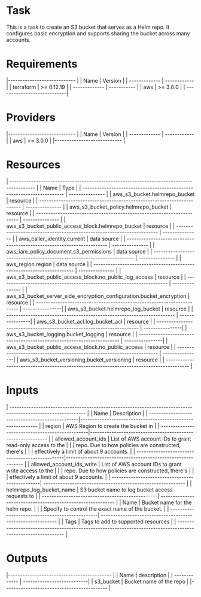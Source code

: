 # Task

This is a task to create an S3 bucket that serves as a Helm repo. It configures basic encryption and supports sharing the bucket across many accounts.

# Requirements
|---------------------------- |
|      Name     |   Version   |
| ------------- | ------------|
| terraform     | >= 0.12.19  |
| ------------- | ----------- |
| aws           | >= 3.0.0    |
| ----------------------------|
  
# Providers
|---------------------------- |
|      Name     |   Version   |
| ------------- | ------------|
| aws           | >= 3.0.0    |
|---------------------------- |

# Resources

| ---------------------------------------------------------------------------------------- |
|                                  Name                                  |       Type      |
| ---------------------------------------------------------------------- | --------------- |
| aws_s3_bucket.helmrepo_bucket                                          |    resource     |
| ---------------------------------------------------------------------- | --------------- |
| aws_s3_bucket_policy.helmrepo_bucket                                   |    resource     |
| ---------------------------------------------------------------------- | --------------- |
| aws_s3_bucket_public_access_block.helmrepo_bucket                      |    resource     |
| ---------------------------------------------------------------------- | --------------- |
| aws_caller_identity.current                                            |   data source   |
| ---------------------------------------------------------------------- | --------------- |
| aws_iam_policy_document.s3_permissions                                 |   data source   |
| ---------------------------------------------------------------------- | --------------- |
| aws_region.region                                                      |   data source   |
| ---------------------------------------------------------------------- | --------------- |
| aws_s3_bucket_public_access_block.no_public_log_access                 |    resource     |
| ---------------------------------------------------------------------- | --------------- |
| aws_s3_bucket_server_side_encryption_configuration.bucket_encryption   |    resource     |
| ---------------------------------------------------------------------- | ----------------|
| aws_s3_bucket.helmrepo_log_bucket                                      |    resource     |
| ---------------------------------------------------------------------- | ----------------|
| aws_s3_bucket_acl.log_bucket_acl                                       |    resource     |
| ---------------------------------------------------------------------- | ----------------|
| aws_s3_bucket_logging.bucket_logging                                   |    resource     |
| ---------------------------------------------------------------------- | ----------------|
| aws_s3_bucket_public_access_block.no_public_access                     |    resource     |
| ---------------------------------------------------------------------- | ----------------|
| aws_s3_bucket_versioning.bucket_versioning                             |    resource     |
| ---------------------------------------------------------------------------------------- |

# Inputs

| ------------------------------------------------------------------------------------------------------------- |
|                                   Name          |                            Description                      |
| ------------------------------------------------|------------------------------------------------------------ |
| region                                          |     AWS Region to create the bucket in                      |
| ------------------------------------------------|------------------------------------------------------------ |
| allowed_account_ids                             |    List of AWS account IDs to grant read-only access to the |
|                                                 |    repo. Due to how policies are constructed, there's       |
|                                                 |    effectively a limit of about 9 accounts.                 |
| ------------------------------------------------|------------------------------------------------------------ |
| allowed_account_ids_write                       |    List of AWS account IDs to grant write access to the     |
|                                                 |    repo. Due to how policies are constructed, there's       |
|                                                 |    effectively a limit of about 9 accounts.                 |
| ------------------------------------------------| ----------------------------------------------------------- |
| helmrepo_log_bucket_name                        |    S3 bucket name to log bucket access requests to          |
| ------------------------------------------------| ----------------------------------------------------------- |
| Name                                            |    Bucket name for the helm repo.                           |
|                                                 |    Specify to control the exact name of the bucket.         |
| ------------------------------------------------| ----------------------------------------------------------- |
| Tags                                            |    Tags to add to supported resources                       |
| ------------------------------------------------------------------------------------------------------------- |

# Outputs

|------------------------------------------- |
|      Name     |         description        |
| ------------- | ---------------------------|
|   s3_bucket   |   Bucket name of the repo  |
|------------------------------------------- |

